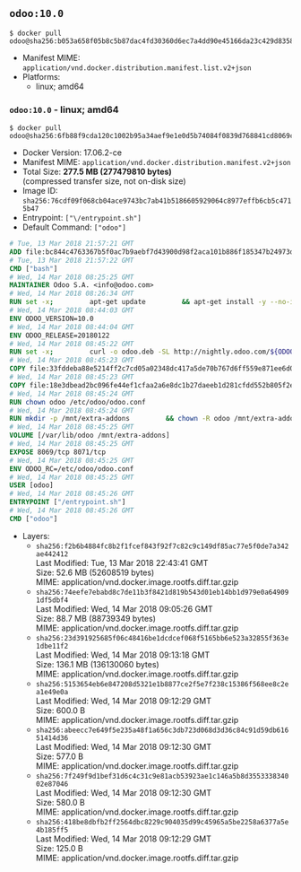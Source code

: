 ## `odoo:10.0`

```console
$ docker pull odoo@sha256:b053a658f05b8c5b87dac4fd30360d6ec7a4dd90e45166da23c429d83588a5df
```

-	Manifest MIME: `application/vnd.docker.distribution.manifest.list.v2+json`
-	Platforms:
	-	linux; amd64

### `odoo:10.0` - linux; amd64

```console
$ docker pull odoo@sha256:6fb88f9cda120c1002b95a34aef9e1e0d5b74084f0839d768841cd8069c1af92
```

-	Docker Version: 17.06.2-ce
-	Manifest MIME: `application/vnd.docker.distribution.manifest.v2+json`
-	Total Size: **277.5 MB (277479810 bytes)**  
	(compressed transfer size, not on-disk size)
-	Image ID: `sha256:76cdf09f068cb04ace9743bc7ab41b5186605929064c8977effb6cb5c4715b47`
-	Entrypoint: `["\/entrypoint.sh"]`
-	Default Command: `["odoo"]`

```dockerfile
# Tue, 13 Mar 2018 21:57:21 GMT
ADD file:bc844c4763367b5f0ac7b9aebf7d43900d98f2aca101b886f185347b24973dbe in / 
# Tue, 13 Mar 2018 21:57:22 GMT
CMD ["bash"]
# Wed, 14 Mar 2018 08:25:25 GMT
MAINTAINER Odoo S.A. <info@odoo.com>
# Wed, 14 Mar 2018 08:26:34 GMT
RUN set -x;         apt-get update         && apt-get install -y --no-install-recommends             ca-certificates             curl             node-less             python-gevent             python-pip             python-renderpm             python-support             python-watchdog         && curl -o wkhtmltox.deb -SL http://nightly.odoo.com/extra/wkhtmltox-0.12.1.2_linux-jessie-amd64.deb         && echo '40e8b906de658a2221b15e4e8cd82565a47d7ee8 wkhtmltox.deb' | sha1sum -c -         && dpkg --force-depends -i wkhtmltox.deb         && apt-get -y install -f --no-install-recommends         && apt-get purge -y --auto-remove -o APT::AutoRemove::RecommendsImportant=false -o APT::AutoRemove::SuggestsImportant=false npm         && rm -rf /var/lib/apt/lists/* wkhtmltox.deb         && pip install psycogreen==1.0
# Wed, 14 Mar 2018 08:44:03 GMT
ENV ODOO_VERSION=10.0
# Wed, 14 Mar 2018 08:44:04 GMT
ENV ODOO_RELEASE=20180122
# Wed, 14 Mar 2018 08:45:22 GMT
RUN set -x;         curl -o odoo.deb -SL http://nightly.odoo.com/${ODOO_VERSION}/nightly/deb/odoo_${ODOO_VERSION}.${ODOO_RELEASE}_all.deb         && echo '836f0fb94aee0d3771cf2188309f6079ee35f83e odoo.deb' | sha1sum -c -         && dpkg --force-depends -i odoo.deb         && apt-get update         && apt-get -y install -f --no-install-recommends         && rm -rf /var/lib/apt/lists/* odoo.deb
# Wed, 14 Mar 2018 08:45:23 GMT
COPY file:33fddeba88e5214ff2c7cd05a02348dc417a5de70b767d6ff559e871ee6d046a in / 
# Wed, 14 Mar 2018 08:45:23 GMT
COPY file:18e3dbead2bc096fe44ef1cfaa2a6e8dc1b27daeeb1d281cfdd552b805f2e767 in /etc/odoo/ 
# Wed, 14 Mar 2018 08:45:24 GMT
RUN chown odoo /etc/odoo/odoo.conf
# Wed, 14 Mar 2018 08:45:24 GMT
RUN mkdir -p /mnt/extra-addons         && chown -R odoo /mnt/extra-addons
# Wed, 14 Mar 2018 08:45:25 GMT
VOLUME [/var/lib/odoo /mnt/extra-addons]
# Wed, 14 Mar 2018 08:45:25 GMT
EXPOSE 8069/tcp 8071/tcp
# Wed, 14 Mar 2018 08:45:25 GMT
ENV ODOO_RC=/etc/odoo/odoo.conf
# Wed, 14 Mar 2018 08:45:25 GMT
USER [odoo]
# Wed, 14 Mar 2018 08:45:26 GMT
ENTRYPOINT ["/entrypoint.sh"]
# Wed, 14 Mar 2018 08:45:26 GMT
CMD ["odoo"]
```

-	Layers:
	-	`sha256:f2b6b4884fc8b2f1fcef843f92f7c82c9c149df85ac77e5f0de7a342ae442412`  
		Last Modified: Tue, 13 Mar 2018 22:43:41 GMT  
		Size: 52.6 MB (52608519 bytes)  
		MIME: application/vnd.docker.image.rootfs.diff.tar.gzip
	-	`sha256:74eefe7ebabd8c7de11b3f8421d819b543d01eb14bb1d979e0a649091df5dbf4`  
		Last Modified: Wed, 14 Mar 2018 09:05:26 GMT  
		Size: 88.7 MB (88739349 bytes)  
		MIME: application/vnd.docker.image.rootfs.diff.tar.gzip
	-	`sha256:23d391925685f06c48416be1dcdcef068f5165bb6e523a32855f363e1dbe11f2`  
		Last Modified: Wed, 14 Mar 2018 09:13:18 GMT  
		Size: 136.1 MB (136130060 bytes)  
		MIME: application/vnd.docker.image.rootfs.diff.tar.gzip
	-	`sha256:5153654eb6e847208d5321e1b8877ce2f5e7f238c15386f568ee8c2ea1e49e0a`  
		Last Modified: Wed, 14 Mar 2018 09:12:29 GMT  
		Size: 600.0 B  
		MIME: application/vnd.docker.image.rootfs.diff.tar.gzip
	-	`sha256:abeecc7e649f5e235a48f1a656c3db723d068d3d36c84c91d59db61651414d36`  
		Last Modified: Wed, 14 Mar 2018 09:12:30 GMT  
		Size: 577.0 B  
		MIME: application/vnd.docker.image.rootfs.diff.tar.gzip
	-	`sha256:7f249f9d1bef31d6c4c31c9e81acb53923ae1c146a5b8d355333834002e87046`  
		Last Modified: Wed, 14 Mar 2018 09:12:30 GMT  
		Size: 580.0 B  
		MIME: application/vnd.docker.image.rootfs.diff.tar.gzip
	-	`sha256:418be8dbfb2ff2564dbc8229c904035d99c45965a5be2258a6377a5e4b185ff5`  
		Last Modified: Wed, 14 Mar 2018 09:12:29 GMT  
		Size: 125.0 B  
		MIME: application/vnd.docker.image.rootfs.diff.tar.gzip
